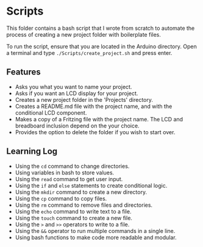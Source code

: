 # Scripts 

This folder contains a bash script that I wrote from scratch to automate the process of creating a new project folder with boilerplate files.

To run the script, ensure that you are located in the Arduino directory. Open a terminal and type `./Scripts/create_project.sh` and press enter.

## Features

- Asks you what you want to name your project.
- Asks if you want an LCD display for your project.
- Creates a new project folder in the 'Projects' directory.
- Creates a README.md file with the project name, and with the conditional LCD component.
- Makes a copy of a Fritzing file with the project name. The LCD and breadboard inclusion depend on the your choice.
- Provides the option to delete the folder if you wish to start over.


## Learning Log

- Using the `cd` command to change directories.
- Using variables in bash to store values.
- Using the `read` command to get user input.
- Using the `if` and `else` statements to create conditional logic.
- Using the `mkdir` command to create a new directory.
- Using the `cp` command to copy files.
- Using the `rm` command to remove files and directories.
- Using the `echo` command to write text to a file.
- Using the `touch` command to create a new file.
- Using the `>` and `>>` operators to write to a file.
- Using the `&&` operator to run multiple commands in a single line.
- Using bash functions to make code more readable and modular.
